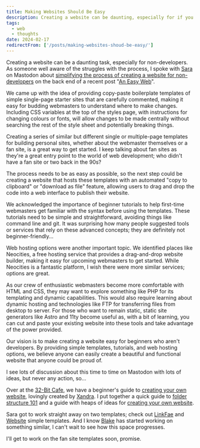 ```yaml
---
title: Making Websites Should Be Easy
description: Creating a website can be daunting, especially for if you're not a developer. This is a summary of a conversation with Sara Joy. Our vision is to make it easy for anyone to create a beautiful and functional website.
tags:
  - web
  - thoughts
date: 2024-02-17
redirectFrom: ['/posts/making-websites-shoud-be-easy/']
---
```


Creating a website can be a daunting task, especially for non-developers. As someone well aware of the struggles with the process, I spoke with [Sara](https://sarajoy.dev/) on Mastodon about [simplifying the process of creating a website for non-developers](https://social.lol/@flamed/111730917308541254) on the back end of a recent post "[An Easy Web](/posts/an-easy-web)".

We came up with the idea of providing copy-paste boilerplate templates of simple single-page starter sites that are carefully commented, making it easy for budding webmasters to understand where to make changes. Including CSS variables at the top of the styles page, with instructions for changing colours or fonts, will allow changes to be made centrally without searching the rest of the style sheet and potentially breaking things.

Creating a series of similar but different single or multiple-page templates for building personal sites, whether about the webmaster themselves or a fan site, is a great way to get started. I keep talking about fan sites as they're a great entry point to the world of web development; who didn't have a fan site or two back in the 90s? 

The process needs to be as easy as possible, so the next step could be creating a website that hosts these templates with an automated "copy to clipboard" or "download as file" feature, allowing users to drag and drop the code into a web interface to publish their website.

We acknowledged the importance of beginner tutorials to help first-time webmasters get familiar with the syntax before using the templates. These tutorials need to be simple and straightforward, avoiding things like command line and git. It was surprising how many people suggested tools or services that rely on these advanced concepts; they are definitely not beginner-friendly...

Web hosting options were another important topic. We identified places like Neocities, a free hosting service that provides a drag-and-drop website builder, making it easy for upcoming webmasters to get started. While Neocities is a fantastic platform, I wish there were more similar services; options are great.

As our crew of enthusiastic webmasters become more comfortable with HTML and CSS, they may want to explore something like PHP for its templating and dynamic capabilities. This would also require learning about dynamic hosting and technologies like FTP for transferring files from desktop to server. For those who want to remain static, static site generators like Astro and 11ty become useful as, with a bit of learning, you can cut and paste your existing website into these tools and take advantage of the power provided.

Our vision is to make creating a website easy for beginners who aren't developers. By providing simple templates, tutorials, and web hosting options, we believe anyone can easily create a beautiful and functional website that anyone could be proud of.

I see lots of discussion about this time to time on Mastodon with lots of ideas, but never any action, so...

Over at the [32-Bit Cafe](https://32bit.cafe/), we have a beginner's guide to [creating your own website](https://32bit.cafe/cyowebsite/), lovingly created by [Xandra](https://xandra.cc/). I put together a quick guide to [folder structure 101](https://32bit.cafe/folderstructure101/) and a guide with heaps of ideas for [creating your own website](https://32bit.cafe/websiteideas/). 

Sara got to work straight away on two templates; check out [LinkFae](https://codepen.io/sarajw/pen/rNRWgVv) and [Website](https://codepen.io/sarajw/pen/oNVzvgg) simple templates. And I know [Blake](https://blakewatson.com/) has started working on something similar, I can't wait to see how this space progresses. 

I'll get to work on the fan site templates soon, promise.